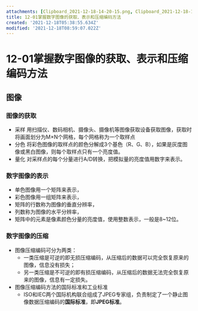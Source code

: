 ```yaml
---
attachments: [Clipboard_2021-12-18-14-20-15.png, Clipboard_2021-12-18-14-22-59.png]
title: 12-01掌握数字图像的获取、表示和压缩编码方法
created: '2021-12-18T05:38:55.634Z'
modified: '2021-12-18T08:59:07.022Z'
---
```


# 12-01掌握数字图像的获取、表示和压缩编码方法
## 图像
### 图像的获取
* 采样
  用扫描仪、数码相机、摄像头、摄像机等图像获取设备获取图像，获取时将画面划分为M×N个网格，每个网格称为一个取样点
* 分色
  将彩色图像的取样点的颜色分解成3个基色（R、G、B），如果是灰度图像或黑白图像，则每个取样点只有一个亮度值。
* 量化
  对采样点的每个分量进行A/D转换，把模拟量的亮度值用数字来表示。
### 数字图像的表示
* 单色图像用一个矩阵来表示，
* 彩色图像用一组矩阵来表示，
* 矩阵的行数称为图像的垂直分辨率，
* 列数称为图像的水平分辨率，
* 矩阵中的元素是像素颜色分量的亮度值，使用整数表示，一般是8~12位。
### 数字图像的压缩
* 图像压缩编码可分为两类：
    + 一类压缩是可逆的即无损压缩编码，从压缩后的数据可以完全恢复原来的图像，信息没有损失；
    + 另一类压缩是不可逆的即有损压缩编码，从压缩后的数据无法完全恢复原来的图像，信息有一定损失。
* 图像压缩编码方法的国际标准和工业标准
    + ISO和IEC两个国际机构联合组成了JPEG专家组，负责制定了一个静止图像数据压缩编码的**国际标准**，即**JPEG标准**。
